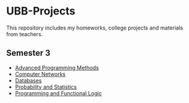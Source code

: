 <h1>UBB-Projects</h1>
This repository includes my homeworks, college projects and materials from teachers.
<h2>Semester 3</h2>
<ul>
	<li><a href="https://github.com/913-Hognogi-Cristina/UBB-Projects/tree/main/Second%20Year/Semester%203/Advanced%20Programming%20Methods">Advanced Programming Methods</a></li>
	<li><a href="https://github.com/913-Hognogi-Cristina/UBB-Projects/tree/main/Second%20Year/Semester%203/Computer%20Networks">Computer Networks</a></li>
	<li><a href="https://github.com/913-Hognogi-Cristina/UBB-Projects/tree/main/Second%20Year/Semester%203/Databases">Databases</a></li>
	<li><a href="https://github.com/913-Hognogi-Cristina/UBB-Projects/tree/main/Second%20Year/Semester%203/Logical%20and%20Functional%20Programming">Probability and Statistics</a></li>
	<li><a href="https://github.com/913-Hognogi-Cristina/UBB-Projects/tree/main/Second%20Year/Semester%203/Probabilities%20and%20Statistics">Programming and Functional Logic</a></li>
</ul>
